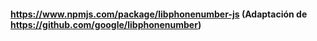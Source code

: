 #### https://www.npmjs.com/package/libphonenumber-js (Adaptación de https://github.com/google/libphonenumber)
